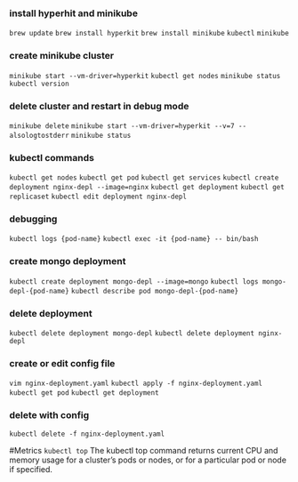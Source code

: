 ### install hyperhit and minikube
`brew update`
`brew install hyperkit`
`brew install minikube`
`kubectl`
`minikube`

### create minikube cluster
`minikube start --vm-driver=hyperkit`
`kubectl get nodes`
`minikube status`
`kubectl version`

### delete cluster and restart in debug mode
`minikube delete`
`minikube start --vm-driver=hyperkit --v=7 --alsologtostderr`
`minikube status`

### kubectl commands
`kubectl get nodes`
`kubectl get pod`
`kubectl get services`
`kubectl create deployment nginx-depl --image=nginx`
`kubectl get deployment`
`kubectl get replicaset`
`kubectl edit deployment nginx-depl`

### debugging
`kubectl logs {pod-name}`
`kubectl exec -it {pod-name} -- bin/bash`

### create mongo deployment
`kubectl create deployment mongo-depl --image=mongo`
`kubectl logs mongo-depl-{pod-name}`
`kubectl describe pod mongo-depl-{pod-name}`

### delete deployment
`kubectl delete deployment mongo-depl`
`kubectl delete deployment nginx-depl`

### create or edit config file
`vim nginx-deployment.yaml`
`kubectl apply -f nginx-deployment.yaml`
`kubectl get pod`
`kubectl get deployment`

### delete with config
`kubectl delete -f nginx-deployment.yaml`

#Metrics
`kubectl top` The kubectl top command returns current CPU and memory usage for a cluster’s pods or nodes, or for a particular pod or node if specified.
